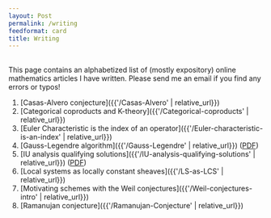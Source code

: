 ```yaml
---
layout: Post
permalink: /writing
feedformat: card
title: Writing
---
```

<br/>
This page contains an alphabetized list of (mostly expository) online mathematics articles I have written. Please send me an email if you find any errors or typos!

1. [Casas-Alvero conjecture]({{'/Casas-Alvero' | relative_url}})
2. [Categorical coproducts and K-theory]({{'/Categorical-coproducts' | relative_url}})
3. [Euler Characteristic is the index of an operator]({{'/Euler-characteristic-is-an-index' | relative_url}})
4. [Gauss-Legendre algorithm]({{'/Gauss-Legendre' | relative_url}}) ([PDF](https://drive.google.com/uc?export=download&id=1BuO6os1gzjDF-pzavA_qsFRmK63-EWJa))
5. [IU analysis qualifying solutions]({{'/IU-analysis-qualifying-solutions' | relative_url}}) ([PDF](https://drive.google.com/uc?export=download&id=1p46e1l2GwsVWfULp0LwA9rn9mjPlMo0L))
6. [Local systems as locally constant sheaves]({{'/LS-as-LCS' | relative_url}})
7. [Motivating schemes with the Weil conjectures]({{'/Weil-conjectures-intro' | relative_url}})
8. [Ramanujan conjecture]({{'/Ramanujan-Conjecture' | relative_url}})


